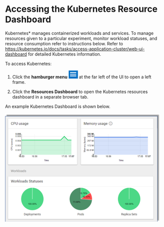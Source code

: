 # Accessing the Kubernetes Resource Dashboard

Kubernetes* manages containerized workloads and services. To manage resources given to a particular experiment, monitor workload statuses, and resource consumption refer to instructions below. Refer to https://kubernetes.io/docs/tasks/access-application-cluster/web-ui-dashboard for detailed Kubernetes information. 

To access Kubernetes:

1. Click the **hamburger menu** ![Image](images/hamburger_menu.png) at the far left of the UI to open a left frame.


2. Click the **Resources Dashboard** to open the Kubernetes resources dashboard in a separate browser tab.

An example Kubernetes Dashboard is shown below.

![Image](images/kubernetes_dashbd.png)




